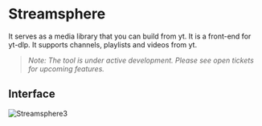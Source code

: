 # Streamsphere

It serves as a media library that you can build from yt. It is a front-end for yt-dlp. It supports channels, playlists and videos from yt.
> *Note: The tool is under active development. Please see open tickets for upcoming features.* 

## Interface
![Streamsphere3](https://github.com/user-attachments/assets/b04529e5-dd05-4a76-91eb-e74cff4701d5)
